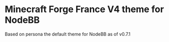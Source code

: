 Minecraft Forge France V4 theme for NodeBB
====================

Based on persona the default theme for NodeBB as of v0.7.1
